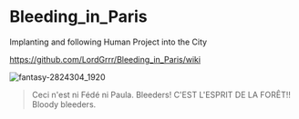 # Bleeding_in_Paris
Implanting and following Human Project into the City
  
https://github.com/LordGrrr/Bleeding_in_Paris/wiki



![fantasy-2824304_1920](https://github.com/LordGrrr/Bleeding_in_Paris/assets/134517577/eb3cfab8-4710-43b7-ac96-98bad6027c0b)
> Ceci n'est ni Fédé ni Paula. Bleeders!
> C'EST L'ESPRIT DE LA FORÊT!!
> Bloody bleeders.

